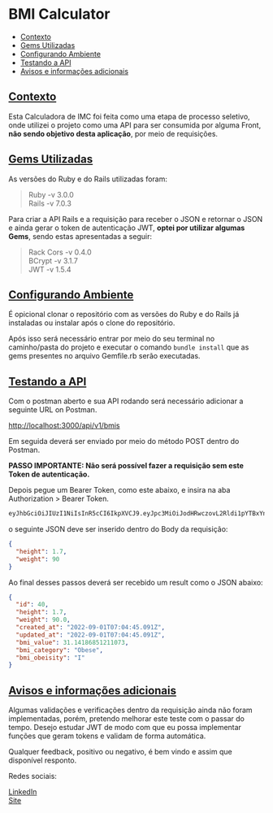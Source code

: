 # BMI Calculator

- [Contexto](#contexto)
- [Gems Utilizadas](#gems-utilizadas)
- [Configurando Ambiente](#configurando-ambiente)
- [Testando a API](#testando-a-api)
- [Avisos e informações adicionais](#avisos-e-informações-adicionais)

## [Contexto](#contexto)

Esta Calculadora de IMC foi feita como uma etapa de processo seletivo, onde utilizei o projeto como uma API para ser consumida por alguma Front, **não sendo objetivo desta aplicação**, por meio de requisições.

## [Gems Utilizadas](#gems-utilizadas)

As versões do Ruby e do Rails utilizadas foram:

> Ruby -v 3.0.0 </br>
> Rails -v 7.0.3 </br>

Para criar a API Rails e a requisição para receber o JSON e retornar o JSON e ainda gerar o token de autenticação JWT, **optei por utilizar algumas Gems**, sendo estas apresentadas a seguir:

> Rack Cors -v 0.4.0 </br>
> BCrypt -v 3.1.7 </br>
> JWT -v 1.5.4 </br>

## [Configurando Ambiente](#configurando-ambiente)

É opicional clonar o repositório com as versões do Ruby e do Rails já instaladas ou instalar após o clone do repositório.

Após isso será necessário entrar por meio do seu terminal no caminho/pasta do projeto e executar o comando `bundle install` que as gems presentes no arquivo Gemfile.rb serão executadas.

## [Testando a API](#testando-a-api)

Com o postman aberto e sua API rodando será necessário adicionar a seguinte URL on Postman.

<http://localhost:3000/api/v1/bmis>

Em seguida deverá ser enviado por meio do método POST dentro do Postman.

**PASSO IMPORTANTE: Não será possível fazer a requisição sem este Token de autenticação.**

Depois pegue um Bearer Token, como este abaixo, e insira na aba Authorization > Bearer Token.

```bash
eyJhbGciOiJIUzI1NiIsInR5cCI6IkpXVCJ9.eyJpc3MiOiJodHRwczovL2Rldi1pYTBxYnh2eS51cy5hdXRoMC5jb20vIiwic3ViIjoiaWZQS044QUVsUmNVd0pEWnp0YjFqNlo2ZHZiUk1aRnZAY2xpZW50cyIsImF1ZCI6Imh0dHA6Ly9sb2NhbGhvc3Q6MzAwMC9hcGkvdjEvYm1pcyIsImlhdCI6MTY2MjAwOTA5OSwiZXhwIjoxNjYyMDk1NDk5LCJhenAiOiJpZlBLTjhBRWxSY1V3SkRaenRiMWo2WjZkdmJSTVpGdiIsImd0eSI6ImNsaWVudC1jcmVkZW50aWFscyJ9.1qWegJfvq5t2k3aWEGht4fiur7tbNquNCTMEIThv2fA
```

o seguinte JSON deve ser inserido dentro do Body da requisição:

```json
{
  "height": 1.7,
  "weight": 90
}
```

Ao final desses passos deverá ser recebido um result como o JSON abaixo:

```json
{
  "id": 40,
  "height": 1.7,
  "weight": 90.0,
  "created_at": "2022-09-01T07:04:45.091Z",
  "updated_at": "2022-09-01T07:04:45.091Z",
  "bmi_value": 31.14186851211073,
  "bmi_category": "Obese",
  "bmi_obeisity": "I"
}
```

## [Avisos e informações adicionais](#avisos-e-informações-adicionais)

Algumas validações e verificações dentro da requisição ainda não foram implementadas, porém, pretendo melhorar este teste com o passar do tempo. Desejo estudar JWT de modo com que eu possa implementar funções que geram tokens e validam de forma automática.

Qualquer feedback, positivo ou negativo, é bem vindo e assim que disponível responto.

Redes sociais:

[LinkedIn](https://www.linkedin.com/in/nicholastn/) </br>
[Site](https://nicholastn1.github.io)
